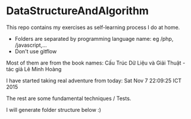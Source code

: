 # DataStructureAndAlgorithm

This repo contains my exercises as self-learning process I do at home.
  - Folders are separated by programming language name: eg /php, /javascript,...
  - Don't use gitflow

Most of them are from the book names: Cấu Trúc Dữ Liệu và Giải Thuật - tác giả Lê Minh Hoàng

I have started taking real adventure from today: Sat Nov  7 22:09:25 ICT 2015


The rest are some fundamental techniques / Tests.

I will generate folder structure below :)